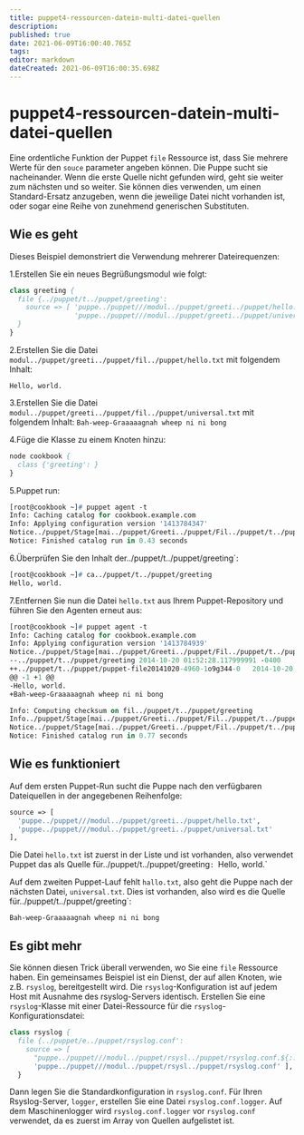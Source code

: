 ```yaml
---
title: puppet4-ressourcen-datein-multi-datei-quellen
description: 
published: true
date: 2021-06-09T16:00:40.765Z
tags: 
editor: markdown
dateCreated: 2021-06-09T16:00:35.698Z
---
```


# puppet4-ressourcen-datein-multi-datei-quellen

Eine ordentliche Funktion der Puppet `file` Ressource ist, dass Sie mehrere Werte für den `souce` parameter angeben können. Die Puppe sucht sie nacheinander. Wenn die erste Quelle nicht gefunden wird, geht sie weiter zum nächsten und so weiter. Sie können dies verwenden, um einen Standard-Ersatz anzugeben, wenn die jeweilige Datei nicht vorhanden ist, oder sogar eine Reihe von zunehmend generischen Substituten.

## Wie es geht

Dieses Beispiel demonstriert die Verwendung mehrerer Dateirequenzen:

1.Erstellen Sie ein neues Begrüßungsmodul wie folgt:

```pp
class greeting {
  file {../puppet/t../puppet/greeting':
    source => [ 'puppe../puppet///modul../puppet/greeti../puppet/hello.txt',
                'puppe../puppet///modul../puppet/greeti../puppet/universal.txt'],
  }
}
```

2.Erstellen Sie die Datei `modul../puppet/greeti../puppet/fil../puppet/hello.txt` mit folgendem Inhalt:

`Hello, world.`

3.Erstellen Sie die Datei `modul../puppet/greeti../puppet/fil../puppet/universal.txt` mit folgendem Inhalt:
`Bah-weep-Graaaaagnah wheep ni ni bong`

4.Füge die Klasse zu einem Knoten hinzu:

```pp
node cookbook {
  class {'greeting': }
}
```

5.Puppet run:

```pp
[root@cookbook ~]# puppet agent -t
Info: Caching catalog for cookbook.example.com
Info: Applying configuration version '1413784347'
Notice../puppet/Stage[mai../puppet/Greeti../puppet/Fil../puppet/t../puppet/greetin../puppet/ensure: defined content as '{md5}54098b367d2e87b078671fad4afb9dbb'
Notice: Finished catalog run in 0.43 seconds
```

6.Überprüfen Sie den Inhalt der../puppet/t../puppet/greeting`:

```pp
[root@cookbook ~]# ca../puppet/t../puppet/greeting
Hello, world.
```

7.Entfernen Sie nun die Datei `hello.txt` aus Ihrem Puppet-Repository und führen Sie den Agenten erneut aus:

```pp
[root@cookbook ~]# puppet agent -t
Info: Caching catalog for cookbook.example.com
Info: Applying configuration version '1413784939'
Notice../puppet/Stage[mai../puppet/Greeti../puppet/Fil../puppet/t../puppet/greetin../puppet/content:
--../puppet/t../puppet/greeting	2014-10-20 01:52:28.117999991 -0400
++../puppet/t../puppet/puppet-file20141020-4960-1o9g344-0	2014-10-20 02:02:20.695999979 -0400
@@ -1 +1 @@
-Hello, world.
+Bah-weep-Graaaaagnah wheep ni ni bong

Info: Computing checksum on fil../puppet/t../puppet/greeting
Info../puppet/Stage[mai../puppet/Greeti../puppet/Fil../puppet/t../puppet/greeting]: Filebuckete../puppet/t../puppet/greeting to puppet with sum 54098b367d2e87b078671fad4afb9dbb
Notice../puppet/Stage[mai../puppet/Greeti../puppet/Fil../puppet/t../puppet/greetin../puppet/content: content changed '{md5}54098b367d2e87b078671fad4afb9dbb' to '{md5}933c7f04d501b45456e830de299b5521'
Notice: Finished catalog run in 0.77 seconds
```

## Wie es funktioniert

Auf dem ersten Puppet-Run sucht die Puppe nach den verfügbaren Dateiquellen in der angegebenen Reihenfolge:

```pp
source => [
  'puppe../puppet///modul../puppet/greeti../puppet/hello.txt',
  'puppe../puppet///modul../puppet/greeti../puppet/universal.txt'
],
```

Die Datei `hello.txt` ist zuerst in der Liste und ist vorhanden, also verwendet Puppet das als Quelle für../puppet/t../puppet/greeting`:
`Hello, world.`

Auf dem zweiten Puppet-Lauf fehlt `hallo.txt`, also geht die Puppe nach der nächsten Datei, `universal.txt`. Dies ist vorhanden, also wird es die Quelle für../puppet/t../puppet/greeting`:

`Bah-weep-Graaaaagnah wheep ni ni bong`

## Es gibt mehr

Sie können diesen Trick überall verwenden, wo Sie eine `file` Ressource haben. Ein gemeinsames Beispiel ist ein Dienst, der auf allen Knoten, wie z.B. `rsyslog`, bereitgestellt wird. Die `rsyslog`-Konfiguration ist auf jedem Host mit Ausnahme des rsyslog-Servers identisch. Erstellen Sie eine `rsyslog`-Klasse mit einer Datei-Ressource für die `rsyslog`-Konfigurationsdatei:

```pp
class rsyslog {
  file {../puppet/e../puppet/rsyslog.conf':
    source => [
      "puppe../puppet///modul../puppet/rsysl../puppet/rsyslog.conf.${::hostname}",
      'puppe../puppet///modul../puppet/rsysl../puppet/rsyslog.conf' ],
  }
```

Dann legen Sie die Standardkonfiguration in `rsyslog.conf`. Für Ihren Rsyslog-Server, `logger`, erstellen Sie eine Datei `rsyslog.conf.logger`. Auf dem Maschinenlogger wird `rsyslog.conf.logger` vor `rsyslog.conf` verwendet, da es zuerst im Array von Quellen aufgelistet ist.
